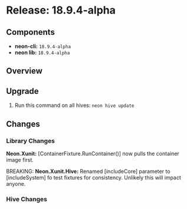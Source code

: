 # Release: 18.9.4-alpha

## Components

* **neon-cli:** `18.9.4-alpha`
* **neon lib:** `18.9.4-alpha`

## Overview


## Upgrade

1. Run this command on all hives: `neon hive update`

## Changes

### Library Changes

**Neon.Xunit:** [ContainerFixture.RunContainer()] now pulls the container image first.

BREAKING: **Neon.Xunit.Hive:** Renamed [includeCore] parameter to [includeSystem] fo test fixtures for consistency.  Unlikely this will impact anyone.

### Hive Changes

